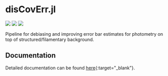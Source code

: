 # disCovErr.jl

[![][action-img]][action-url]
[![][docs-dev-img]][docs-dev-url]
[![][codecov-img]][codecov-url]

Pipeline for debiasing and improving error bar estimates for photometry on top of structured/filamentary background.

## Documentation

Detailed documentation can be found [here][docs-dev-url]{:target="_blank"}.

<!-- URLS -->
[action-img]: https://github.com/andrew-saydjari/disCovErr.jl/workflows/Unit%20test/badge.svg
[action-url]: https://github.com/andrew-saydjari/disCovErr.jl/actions

[docs-dev-img]: https://img.shields.io/badge/docs-dev-blue.svg
[docs-dev-url]: https://andrew-saydjari.github.io/disCovErr.jl/dev/

[codecov-img]: https://codecov.io/github/andrew-saydjari/disCovErr.jl/coverage.svg?branch=main
[codecov-url]: https://codecov.io/github/andrew-saydjari/disCovErr.jl?branch=main
